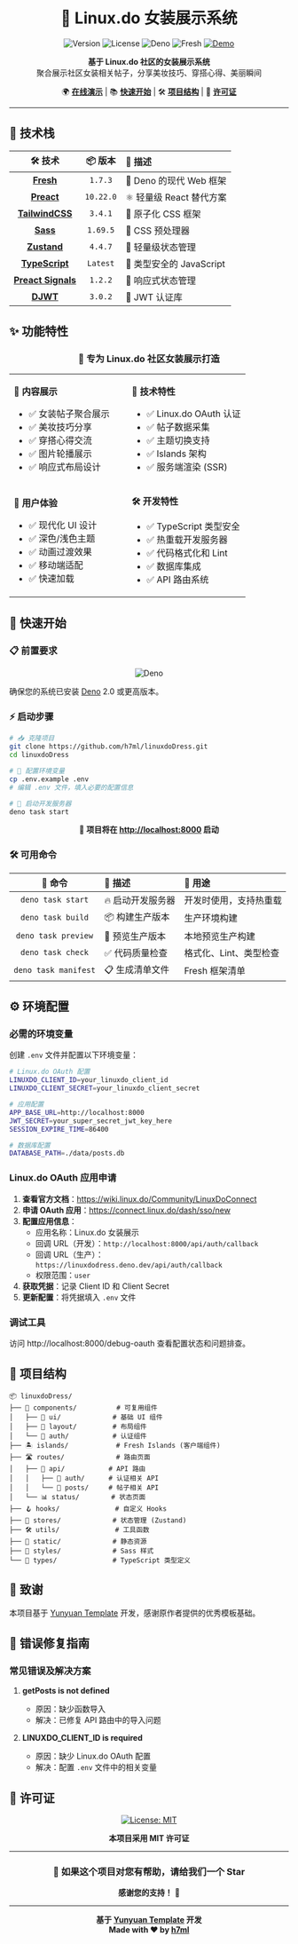 <div align="center">

# 💄 Linux.do 女装展示系统

<p align="center">
  <img src="https://img.shields.io/badge/version-1.0.0-blue.svg" alt="Version">
  <img src="https://img.shields.io/badge/license-MIT-green.svg" alt="License">
  <img src="https://img.shields.io/badge/deno-2.0+-black.svg" alt="Deno">
  <img src="https://img.shields.io/badge/fresh-1.7.3-yellow.svg" alt="Fresh">
  <a href="https://linuxdodress.deno.dev" target="_blank">
    <img src="https://img.shields.io/badge/demo-online-success.svg" alt="Demo">
  </a>
</p>

<p align="center">
  <strong>基于 Linux.do 社区的女装展示系统</strong><br>
  聚合展示社区女装相关帖子，分享美妆技巧、穿搭心得、美丽瞬间
</p>

<p align="center">
  🌍 <a href="https://linuxdodress.deno.dev" target="_blank"><strong>在线演示</strong></a> |
  📚 <a href="#-快速开始"><strong>快速开始</strong></a> |
  🛠️ <a href="#-项目结构"><strong>项目结构</strong></a> |
  📄 <a href="#-许可证"><strong>许可证</strong></a>
</p>

</div>

---

## 🚀 技术栈

<div align="center">

|                            🛠️ 技术                            |  📦 版本  | 📝 描述                  |
| :-----------------------------------------------------------: | :-------: | :----------------------- |
|             **[Fresh](https://fresh.deno.dev/)**              |  `1.7.3`  | 🌊 Deno 的现代 Web 框架  |
|              **[Preact](https://preactjs.com/)**              | `10.22.0` | ⚛️ 轻量级 React 替代方案 |
|          **[TailwindCSS](https://tailwindcss.com/)**          |  `3.4.1`  | 🎨 原子化 CSS 框架       |
|              **[Sass](https://sass-lang.com/)**               | `1.69.5`  | 💅 CSS 预处理器          |
|         **[Zustand](https://zustand-demo.pmnd.rs/)**          |  `4.4.7`  | 🐻 轻量级状态管理        |
|       **[TypeScript](https://www.typescriptlang.org/)**       | `Latest`  | 🔷 类型安全的 JavaScript |
| **[Preact Signals](https://preactjs.com/guide/v10/signals/)** |  `1.2.2`  | 📡 响应式状态管理        |
|             **[DJWT](https://deno.land/x/djwt)**              |  `3.0.2`  | 🔐 JWT 认证库            |

</div>

## ✨ 功能特性

<div align="center">

### 🎯 专为 Linux.do 社区女装展示打造

</div>

<table>
<tr>
<td width="50%">

**💄 内容展示**

- ✅ 女装帖子聚合展示
- ✅ 美妆技巧分享
- ✅ 穿搭心得交流
- ✅ 图片轮播展示
- ✅ 响应式布局设计

</td>
<td width="50%">

**🔧 技术特性**

- ✅ Linux.do OAuth 认证
- ✅ 帖子数据采集
- ✅ 主题切换支持
- ✅ Islands 架构
- ✅ 服务端渲染 (SSR)

</td>
</tr>
<tr>
<td>

**🎨 用户体验**

- ✅ 现代化 UI 设计
- ✅ 深色/浅色主题
- ✅ 动画过渡效果
- ✅ 移动端适配
- ✅ 快速加载

</td>
<td>

**🛠️ 开发特性**

- ✅ TypeScript 类型安全
- ✅ 热重载开发服务器
- ✅ 代码格式化和 Lint
- ✅ 数据库集成
- ✅ API 路由系统

</td>
</tr>
</table>

## 🚀 快速开始

### 📋 前置要求

<div align="center">

![Deno](https://img.shields.io/badge/Deno-2.0+-000000?style=for-the-badge&logo=deno&logoColor=white)

</div>

确保您的系统已安装 [Deno](https://deno.land/) 2.0 或更高版本。

### ⚡ 启动步骤

```bash
# 📥 克隆项目
git clone https://github.com/h7ml/linuxdoDress.git
cd linuxdoDress

# 📝 配置环境变量
cp .env.example .env
# 编辑 .env 文件，填入必要的配置信息

# 🚀 启动开发服务器
deno task start
```

<div align="center">

🎉 **项目将在 [http://localhost:8000](http://localhost:8000) 启动**

</div>

### 🛠️ 可用命令

<div align="center">

|       🎯 命令        | 📝 描述           | 🔧 用途                |
| :------------------: | :---------------- | :--------------------- |
|  `deno task start`   | 🔥 启动开发服务器 | 开发时使用，支持热重载 |
|  `deno task build`   | 📦 构建生产版本   | 生产环境构建           |
| `deno task preview`  | 👀 预览生产版本   | 本地预览生产构建       |
|  `deno task check`   | ✅ 代码质量检查   | 格式化、Lint、类型检查 |
| `deno task manifest` | 📋 生成清单文件   | Fresh 框架清单         |

</div>

## ⚙️ 环境配置

### 必需的环境变量

创建 `.env` 文件并配置以下环境变量：

```bash
# Linux.do OAuth 配置
LINUXDO_CLIENT_ID=your_linuxdo_client_id
LINUXDO_CLIENT_SECRET=your_linuxdo_client_secret

# 应用配置
APP_BASE_URL=http://localhost:8000
JWT_SECRET=your_super_secret_jwt_key_here
SESSION_EXPIRE_TIME=86400

# 数据库配置
DATABASE_PATH=./data/posts.db
```

### Linux.do OAuth 应用申请

1. **查看官方文档**：https://wiki.linux.do/Community/LinuxDoConnect
2. **申请 OAuth 应用**：https://connect.linux.do/dash/sso/new
3. **配置应用信息**：
   - 应用名称：Linux.do 女装展示
   - 回调 URL（开发）：`http://localhost:8000/api/auth/callback`
   - 回调 URL（生产）：`https://linuxdodress.deno.dev/api/auth/callback`
   - 权限范围：`user`
4. **获取凭据**：记录 Client ID 和 Client Secret
5. **更新配置**：将凭据填入 `.env` 文件

### 调试工具

访问 http://localhost:8000/debug-oauth 查看配置状态和问题排查。

## 📁 项目结构

```text
📦 linuxdoDress/
├── 🎨 components/          # 可复用组件
│   ├── 🧩 ui/             # 基础 UI 组件
│   ├── 📐 layout/         # 布局组件
│   └── 🔐 auth/           # 认证组件
├── 🏝️ islands/            # Fresh Islands (客户端组件)
├── 🛣️ routes/             # 路由页面
│   ├── 🔌 api/           # API 路由
│   │   ├── 🔐 auth/      # 认证相关 API
│   │   └── 📝 posts/     # 帖子相关 API
│   └── 📊 status/        # 状态页面
├── 🪝 hooks/              # 自定义 Hooks
├── 💾 stores/             # 状态管理 (Zustand)
├── 🛠️ utils/              # 工具函数
├── 🎯 static/             # 静态资源
├── 💅 styles/             # Sass 样式
└── 🔷 types/              # TypeScript 类型定义
```

## 🤝 致谢

本项目基于 [Yunyuan Template](https://github.com/h7ml/Yunyuan) 开发，感谢原作者提供的优秀模板基础。

## 🐛 错误修复指南

### 常见错误及解决方案

1. **getPosts is not defined**
   - 原因：缺少函数导入
   - 解决：已修复 API 路由中的导入问题

2. **LINUXDO_CLIENT_ID is required**
   - 原因：缺少 Linux.do OAuth 配置
   - 解决：配置 `.env` 文件中的相关变量

## 📄 许可证

<div align="center">

[![License: MIT](https://img.shields.io/badge/License-MIT-yellow.svg?style=for-the-badge)](https://opensource.org/licenses/MIT)

**本项目采用 MIT 许可证**

</div>

---

<div align="center">

### 🌟 如果这个项目对您有帮助，请给我们一个 Star

**感谢您的支持！** 🙏

---

**基于 [Yunyuan Template](https://github.com/h7ml/Yunyuan) 开发**  
**Made with ❤️ by [h7ml](https://github.com/h7ml)**

</div>
